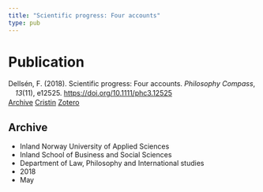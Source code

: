 ```yaml
---
title: "Scientific progress: Four accounts"
type: pub
---
```

<h1>Publication</h1>
<article id="csl-bib-container-Y8EHM5AF" class="csl-bib-container">
  <div class="csl-bib-body" style="line-height: 1.35; padding-left: 1em; text-indent:-1em;">
  <div class="csl-entry">Dells&#xE9;n, F. (2018). Scientific progress: Four accounts. <i>Philosophy Compass</i>, <i>13</i>(11), e12525. <a href="https://doi.org/10.1111/phc3.12525">https://doi.org/10.1111/phc3.12525</a></div>
</div>
  <div class="csl-bib-buttons">
    <a href="#taxonomy-article-Y8EHM5AF" class="csl-bib-button">Archive</a>
    <a href="https://app.cristin.no/results/show.jsf?id=1587445" alt="Cristin URL" class="csl-bib-button">Cristin</a>
    <a href="http://zotero.org/groups/5022929/items/Y8EHM5AF" alt="Zotero URL" class="csl-bib-button">Zotero</a>
  </div>
  <div id="csl-bib-meta-container-Y8EHM5AF"></div>
</article>
<div id="csl-bib-meta-Y8EHM5AF" class="csl-bib-meta">
  <article id="taxonomy-article-Y8EHM5AF" class="taxonomy-article">
    <h1>Archive</h1>
    <ul>
      <li>Inland Norway University of Applied Sciences</li>
      <li>Inland School of Business and Social Sciences</li>
      <li>Department of Law, Philosophy and International studies</li>
      <li>2018</li>
      <li>May</li>
    </ul>
  </article>
</div>
